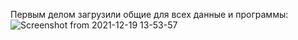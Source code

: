 Первым делом загрузили общие для всех данные и программы:
![Screenshot from 2021-12-19 13-53-57](https://user-images.githubusercontent.com/60808642/146672975-a2b3917b-cacc-4442-98bb-6e26363a9c46.png)
